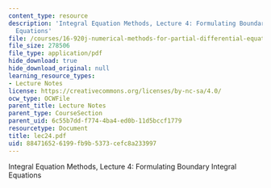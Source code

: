 ```yaml
---
content_type: resource
description: 'Integral Equation Methods, Lecture 4: Formulating Boundary Integral
  Equations'
file: /courses/16-920j-numerical-methods-for-partial-differential-equations-sma-5212-spring-2003/884716526199fb9b5373cefc8a233997_lec24.pdf
file_size: 278506
file_type: application/pdf
hide_download: true
hide_download_original: null
learning_resource_types:
- Lecture Notes
license: https://creativecommons.org/licenses/by-nc-sa/4.0/
ocw_type: OCWFile
parent_title: Lecture Notes
parent_type: CourseSection
parent_uid: 6c55b7dd-f774-4ba4-ed0b-11d5bccf1779
resourcetype: Document
title: lec24.pdf
uid: 88471652-6199-fb9b-5373-cefc8a233997
---
```

Integral Equation Methods, Lecture 4: Formulating Boundary Integral Equations